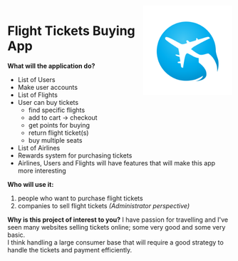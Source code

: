 <img src="data/Logo.png" align="right" width="200" height="200" title="Flight Tickets Buying App" >


# Flight Tickets Buying App 




**What will the application do?**
- List of Users
- Make user accounts
- List of Flights
- User can buy tickets
    - find specific flights
    - add to cart -> checkout
    - get points for buying
    - return flight ticket(s)
    - buy multiple seats
- List of Airlines
- Rewards system for purchasing tickets
- Airlines, Users and Flights will have features that will make this app more 
interesting


**Who will use it:**
1. people who want to purchase flight tickets
2. companies to sell flight tickets *(Administrator perspective)*

**Why is this project of interest to you?**
I have passion for travelling and I've seen many websites selling tickets online;
some very good and some very basic. 
<br> I think handling a large consumer base that
will require a good strategy to handle the tickets and payment efficiently.

